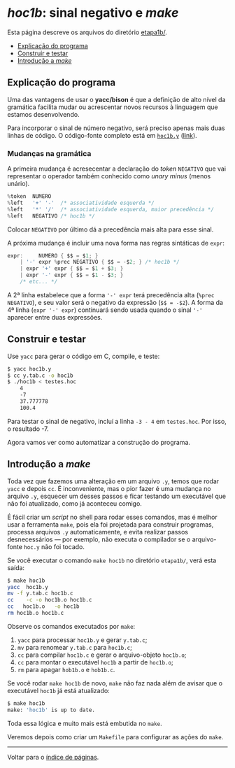 # *hoc1b*: sinal negativo e *make*

Esta página descreve os arquivos do diretório [etapa1b/](https://github.com/ramalho/hoc/tree/master/etapa1b).

* [Explicação do programa](#explicação-do-programa)
* [Construir e testar](#construir-e-testar)
* [Introdução a *make*](#introdução-a-make)

## Explicação do programa

Uma das vantagens de usar o **yacc/bison** é que a definição de alto nível da gramática facilita mudar ou acrescentar novos recursos à linguagem que estamos desenvolvendo.

Para incorporar o sinal de número negativo, será preciso apenas mais duas linhas de código. O código-fonte completo está em [`hoc1b.y`](https://github.com/ramalho/hoc/blob/master/etapa1b/hoc1b.y) ([link](https://github.com/ramalho/hoc/blob/master/etapa1b/hoc1b.y)).

### Mudanças na gramática

A primeira mudança é acresecentar a declaração do *token* `NEGATIVO` que vai representar o operador também conhecido como *unary minus* (menos unário).

```c
%token	NUMERO
%left	'+' '-'  /* associatividade esquerda */
%left	'*' '/'  /* associatividade esquerda, maior precedência */
%left	NEGATIVO /* hoc1b */
```

Colocar `NEGATIVO` por último dá a precedência mais alta para esse sinal.

A próxima mudança é incluir uma nova forma nas regras sintáticas de `expr`:

```c
expr:	  NUMERO { $$ = $1; }
	| '-' expr %prec NEGATIVO { $$ = -$2; }	/* hoc1b */ 
	| expr '+' expr	{ $$ = $1 + $3; }
	| expr '-' expr	{ $$ = $1 - $3; }
	/* etc... */
```

A 2ª linha estabelece que a forma `'-' expr` terá precedência alta (`%prec NEGATIVO`), e seu valor será o negativo da expressão (`$$ = -$2`). A forma da 4ª linha (`expr '-' expr`) continuará sendo usada quando o sinal `'-'` aparecer entre duas expressões.

## Construir e testar

Use `yacc` para gerar o código em C, compile, e teste:

```bash
$ yacc hoc1b.y
$ cc y.tab.c -o hoc1b
$ ./hoc1b < testes.hoc
	4
	-7
	37.777778
	100.4
```

Para testar o sinal de negativo, incluí a linha `-3 - 4` em `testes.hoc`. Por isso, o resultado -7.

Agora vamos ver como automatizar a construção do programa.

## Introdução a *make*

Toda vez que fazemos uma alteração em um arquivo `.y`, temos que rodar `yacc` e depois `cc`. É inconveniente, mas o pior fazer é uma mudança no arquivo `.y`, esquecer um desses passos e ficar testando um executável que não foi atualizado, como já aconteceu comigo. 

É fácil criar um *script* no shell para rodar esses comandos, mas é melhor usar a ferramenta `make`, pois ela foi projetada para construir programas, processa arquivos `.y` automaticamente, e evita realizar passos desnecessários — por exemplo, não executa o compilador se o arquivo-fonte `hoc.y` não foi tocado.

Se você executar o comando `make hoc1b` no diretório `etapa1b/`, verá esta saída:

```bash
$ make hoc1b
yacc  hoc1b.y 
mv -f y.tab.c hoc1b.c
cc    -c -o hoc1b.o hoc1b.c
cc   hoc1b.o   -o hoc1b
rm hoc1b.o hoc1b.c
```

Observe os comandos executados por `make`: 

1. `yacc` para processar `hoc1b.y` e gerar `y.tab.c`; 
2. `mv` para renomear `y.tab.c` para `hoc1b.c`;
3. `cc` para compilar `hoc1b.c` e gerar o arquivo-objeto `hoc1b.o`;
4. `cc` para montar o executável `hoc1b` a partir de `hoc1b.o`;
5. `rm` para apagar `hob1b.o` e `hob1b.c`.

Se você rodar `make hoc1b` de novo, `make` não faz nada além de avisar que o executável `hoc1b` já está atualizado:

```bash
$ make hoc1b
make: 'hoc1b' is up to date.
```

Toda essa lógica e muito mais está embutida no `make`.

Veremos depois como criar um `Makefile` para configurar as ações do `make`.

----

Voltar para o [índice de páginas](index.md#índice-de-páginas).
